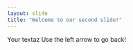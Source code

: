 ```yaml
---
layout: slide
title: "Welcome to our second slide!"
---
```

Your textaz
Use the left arrow to go back!
